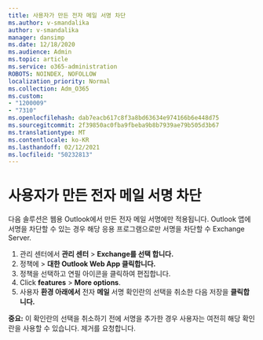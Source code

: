 ```yaml
---
title: 사용자가 만든 전자 메일 서명 차단
ms.author: v-smandalika
author: v-smandalika
manager: dansimp
ms.date: 12/18/2020
ms.audience: Admin
ms.topic: article
ms.service: o365-administration
ROBOTS: NOINDEX, NOFOLLOW
localization_priority: Normal
ms.collection: Adm_O365
ms.custom:
- "1200009"
- "7310"
ms.openlocfilehash: dab7eacb617c8f3a8bd63634e974166b6e448d75
ms.sourcegitcommit: 2f39850ac0fba9fbeba9b8b7939ae79b505d3b67
ms.translationtype: MT
ms.contentlocale: ko-KR
ms.lasthandoff: 02/12/2021
ms.locfileid: "50232813"
---
```

# <a name="block-user-made-email-signatures"></a>사용자가 만든 전자 메일 서명 차단

다음 솔루션은 웹용 Outlook에서 만든 전자 메일 서명에만 적용됩니다. Outlook 앱에 서명을 차단할 수 있는 경우 해당 응용 프로그램으로만 서명을 차단할 수 Exchange Server.

1. 관리 센터에서 **관리 센터**  >  **Exchange를 선택 합니다.**
2. 정책에   >  **대한 Outlook Web App 클릭합니다.**
3. 정책을 선택하고 연필 아이콘을 클릭하여 편집합니다.
4. Click **features**  >  **More options**.
5. 사용자 **환경 아래에서** 전자 **메일** 서명 확인란의 선택을 취소한 다음 저장을 **클릭합니다.**

**중요:** 이 확인란의 선택을 취소하기 전에 서명을 추가한 경우 사용자는 여전히 해당 확인란을 사용할 수 있습니다. 제거를 요청합니다.
